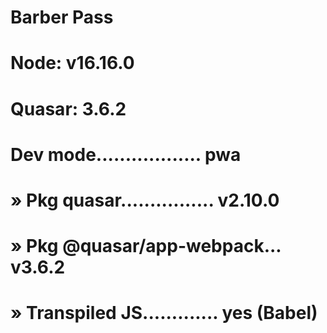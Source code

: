 # Barber Pass
# Node: v16.16.0
# Quasar: 3.6.2

# Dev mode.................. pwa
# » Pkg quasar................ v2.10.0
# » Pkg @quasar/app-webpack... v3.6.2
# » Transpiled JS............. yes (Babel)